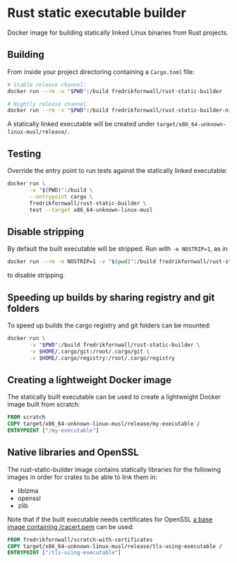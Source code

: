# Rust static executable builder
Docker image for building statically linked Linux binaries from Rust projects.

## Building
From inside your project directoring containing a `Cargo.toml` file:

```sh
# Stable release channel:
docker run --rm -v "$PWD":/build fredrikfornwall/rust-static-builder

# Nightly release channel:
docker run --rm -v "$PWD":/build fredrikfornwall/rust-static-builder-nightly 
```

A statically linked executable will be created under `target/x86_64-unknown-linux-musl/release/`.

## Testing
Override the entry point to run tests against the statically linked executable:

```sh
docker run \
       -v "$(PWD)":/build \
       --entrypoint cargo \
       fredrikfornwall/rust-static-builder \
       test --target x86_64-unknown-linux-musl
```

## Disable stripping
By default the built executable will be stripped. Run with `-e NOSTRIP=1`, as in

```sh
docker run --rm -e NOSTRIP=1 -v "$(pwd)":/build fredrikfornwall/rust-static-builder
```

to disable stripping.

## Speeding up builds by sharing registry and git folders
To speed up builds the cargo registry and git folders can be mounted:

```sh
docker run \
       -v "$PWD":/build fredrikfornwall/rust-static-builder \
       -v $HOME/.cargo/git:/root/.cargo/git \
       -v $HOME/.cargo/registry:/root/.cargo/registry
```

## Creating a lightweight Docker image
The statically built executable can be used to create a lightweight Docker image built from scratch:

```dockerfile
FROM scratch
COPY target/x86_64-unknown-linux-musl/release/my-executable /
ENTRYPOINT ["/my-executable"]
```

## Native libraries and OpenSSL
The rust-static-builder image contains statically libraries for the following images in order for crates to be able to link them in:

- liblzma
- openssl
- zlib

Note that if the built executable needs certificates for OpenSSL [a base image containing /cacert.pem](scratch-with-certificates/Dockerfile) can be used:

```dockerfile
FROM fredrikfornwall/scratch-with-certificates
COPY target/x86_64-unknown-linux-musl/release/tls-using-executable /
ENTRYPOINT ["/tls-using-executable"]
```
